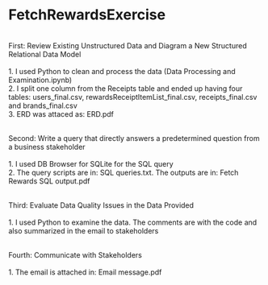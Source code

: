 # FetchRewardsExercise

<br>First: Review Existing Unstructured Data and Diagram a New Structured Relational Data Model
<br>
<br> 1. I used Python to clean and process the data (Data Processing and Examination.ipynb)
<br> 2. I split one column from the Receipts table and ended up having four tables: users_final.csv, rewardsReceiptItemList_final.csv, receipts_final.csv and brands_final.csv
<br> 3. ERD was attaced as: ERD.pdf

<br>Second: Write a query that directly answers a predetermined question from a business stakeholder
<br>
<br> 1. I used DB Browser for SQLite for the SQL query
<br> 2. The query scripts are in: SQL queries.txt. The outputs are in: Fetch Rewards SQL output.pdf


<br>Third: Evaluate Data Quality Issues in the Data Provided
<br>
<br> 1. I used Python to examine the data. The comments are with the code and also summarized in the email to stakeholders


<br>Fourth: Communicate with Stakeholders
<br>
<br> 1. The email is attached in: Email message.pdf 


